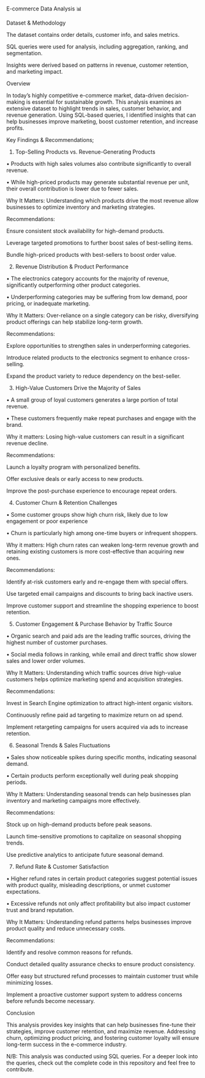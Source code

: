 E-commerce Data Analysis 📊 

Dataset & Methodology

The dataset contains order details, customer info, and sales metrics.

SQL queries were used for analysis, including aggregation, ranking, and segmentation.

Insights were derived based on patterns in revenue, customer retention, and marketing impact.


Overview

In today’s highly competitive e-commerce market, data-driven decision-making is essential for sustainable growth. This analysis examines an extensive dataset to highlight trends in sales, customer behavior, and revenue generation. Using SQL-based queries, I identified insights that can help businesses improve marketing, boost customer retention, and increase profits.

Key Findings & Recommendations;

1. Top-Selling Products vs. Revenue-Generating Products

•	Products with high sales volumes also contribute significantly to overall revenue.

•	While high-priced products may generate substantial revenue per unit, their overall contribution is lower due to fewer sales.

Why It Matters: Understanding which products drive the most revenue allow businesses to optimize inventory and marketing strategies.

Recommendations:

Ensure consistent stock availability for high-demand products.

Leverage targeted promotions to further boost sales of best-selling items.

Bundle high-priced products with best-sellers to boost order value.

2. Revenue Distribution & Product Performance

•	The electronics category accounts for the majority of revenue, significantly outperforming other product categories.

•	Underperforming categories may be suffering from low demand, poor pricing, or inadequate marketing.

Why It Matters: Over-reliance on a single category can be risky, diversifying product offerings can help stabilize long-term growth.

Recommendations:

Explore opportunities to strengthen sales in underperforming categories.

Introduce related products to the electronics segment to enhance cross-selling.

Expand the product variety to reduce dependency on the best-seller.


3. High-Value Customers Drive the Majority of Sales

•	A small group of loyal customers generates a large portion of total revenue.

•	These customers frequently make repeat purchases and engage with the brand.

Why it matters: Losing high-value customers can result in a significant revenue decline.

Recommendations:

Launch a loyalty program with personalized benefits.

Offer exclusive deals or early access to new products.

Improve the post-purchase experience to encourage repeat orders.

4. Customer Churn & Retention Challenges

•	Some customer groups show high churn risk, likely due to low engagement or poor experience

•	Churn is particularly high among one-time buyers or infrequent shoppers.

Why it matters: High churn rates can weaken long-term revenue growth and retaining existing customers is more cost-effective than acquiring new ones.

Recommendations:

Identify at-risk customers early and re-engage them with special offers.

Use targeted email campaigns and discounts to bring back inactive users.

Improve customer support and streamline the shopping experience to boost retention.

5. Customer Engagement & Purchase Behavior by Traffic Source

•	Organic search and paid ads are the leading traffic sources, driving the highest number of customer purchases.

•	Social media follows in ranking, while email and direct traffic show slower sales and lower order volumes.

Why It Matters: Understanding which traffic sources drive high-value customers helps optimize marketing spend and acquisition strategies.

Recommendations:

Invest in Search Engine optimization to attract high-intent organic visitors.

Continuously refine paid ad targeting to maximize return on ad spend.

Implement retargeting campaigns for users acquired via ads to increase retention.

6. Seasonal Trends & Sales Fluctuations

•	Sales show noticeable spikes during specific months, indicating seasonal demand.

•	Certain products perform exceptionally well during peak shopping periods.

Why It Matters: Understanding seasonal trends can help businesses plan inventory and marketing campaigns more effectively.

Recommendations:

Stock up on high-demand products before peak seasons.

Launch time-sensitive promotions to capitalize on seasonal shopping trends.

Use predictive analytics to anticipate future seasonal demand.

7. Refund Rate & Customer Satisfaction

•	Higher refund rates in certain product categories suggest potential issues with product quality, misleading descriptions, or unmet customer expectations.

•	Excessive refunds not only affect profitability but also impact customer trust and brand reputation.

Why It Matters: Understanding refund patterns helps businesses improve product quality and reduce unnecessary costs.

Recommendations:

Identify and resolve common reasons for refunds.

Conduct detailed quality assurance checks to ensure product consistency.

Offer easy but structured refund processes to maintain customer trust while minimizing losses.

Implement a proactive customer support system to address concerns before refunds become necessary.

Conclusion

This analysis provides key insights that can help businesses fine-tune their strategies, improve customer retention, and maximize revenue. Addressing churn, optimizing 
product pricing, and fostering customer loyalty will ensure long-term success in the e-commerce industry.

N/B: This analysis was conducted using SQL queries. For a deeper look into the queries, check out the complete code in this repository and feel free to contribute.

